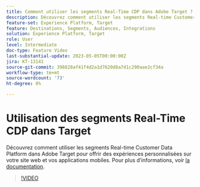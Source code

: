 ```yaml
---
title: Comment utiliser les segments Real-Time CDP dans Adobe Target ?
description: Découvrez comment utiliser les segments Real-time Customer Data Platform dans Adobe Target pour offrir des expériences personnalisées sur votre site web et vos applications mobiles.
feature-set: Experience Platform, Target
feature: Destinations, Segments, Audiences, Integrations
solution: Experience Platform, Target
role: User
level: Intermediate
doc-type: Feature Video
last-substantial-update: 2023-05-05T00:00:00Z
jira: KT-13141
source-git-commit: 398828af41f4d2a1d7620d8a7d1c290aae2cf34a
workflow-type: tm+mt
source-wordcount: '73'
ht-degree: 0%

---
```



# Utilisation des segments Real-Time CDP dans Target

Découvrez comment utiliser les segments Real-time Customer Data Platform dans Adobe Target pour offrir des expériences personnalisées sur votre site web et vos applications mobiles. Pour plus d’informations, voir [la documentation](https://experienceleague.adobe.com/docs/target/using/integrate/integrating-with-rtcdp.html).

>[!VIDEO](https://video.tv.adobe.com/v/3419149/?learn=on)
